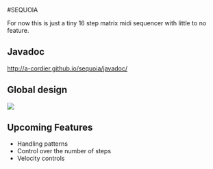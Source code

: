 #SEQUOIA

For now this is just a tiny 16 step matrix midi sequencer with
little to no feature. 

## Javadoc

http://a-cordier.github.io/sequoia/javadoc/

## Global design

![](http://a-cordier.github.io/sequoia/diagrams/sequoia-mvc.png)

## Upcoming Features
 
 - Handling patterns
 - Control over the number of steps
 - Velocity controls

 